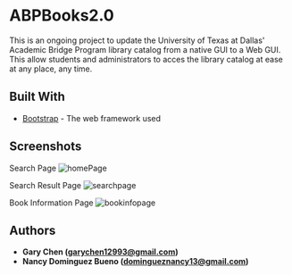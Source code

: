 # ABPBooks2.0

This is an ongoing project to update the University of Texas at Dallas' Academic Bridge Program library catalog from a native GUI to a Web GUI. This allow students and administrators to acces the library catalog at ease at any place, any time.

## Built With

* [Bootstrap](https://getbootstrap.com/) - The web framework used

## Screenshots

Search Page
![homePage](https://user-images.githubusercontent.com/43253326/65056380-5fc94c80-d936-11e9-9dc8-fe370db13b1b.png)

Search Result Page
![searchpage](https://user-images.githubusercontent.com/43253326/53305826-b9a7df00-384b-11e9-82e3-b3a1c2896a22.png)

Book Information Page
![bookinfopage](https://user-images.githubusercontent.com/43253326/53307606-c2a2ab80-385f-11e9-93bc-9170e40ed86d.png)

## Authors

* **Gary Chen (garychen12993@gmail.com)**
* **Nancy Dominguez Bueno (domingueznancy13@gmail.com)**
